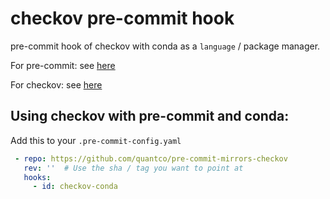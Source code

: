 # checkov pre-commit hook

pre-commit hook of checkov with conda as a `language` / package manager.

For pre-commit: see [here](https://github.com/pre-commit/pre-commit)

For checkov: see [here](https://github.com/bridgecrewio/checkov)

## Using checkov with pre-commit and conda:

Add this to your `.pre-commit-config.yaml`

```yaml
 - repo: https://github.com/quantco/pre-commit-mirrors-checkov
   rev: ''  # Use the sha / tag you want to point at
   hooks:
     - id: checkov-conda
```

